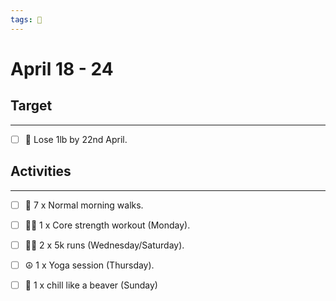 ```yaml
---
tags: 📆
---
```


# April 18 - 24

## Target
---

- [ ] 🥇 Lose 1lb by 22nd April.


## Activities
---

- [ ] 🚶 7 x Normal morning walks.
- [ ] 🏋‍♀ 1 x Core strength workout (Monday).
- [ ] 🏃‍♀ 2 x 5k runs (Wednesday/Saturday).
- [ ]  ☮ 1 x Yoga session (Thursday).
- [ ]  🦫 1 x chill like a beaver (Sunday)

